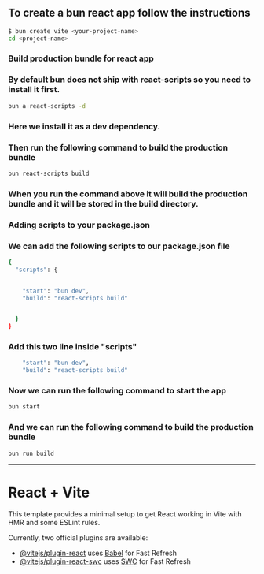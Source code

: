 ## To create a bun react app follow the instructions

```bash
$ bun create vite <your-project-name>
cd <project-name>
```

### Build production bundle for react app
### By default bun does not ship with react-scripts so you need to install it first.

```bash
bun a react-scripts -d
```

### Here we install it as a dev dependency.
### Then run the following command to build the production bundle

```bash
bun react-scripts build
```

### When you run the command above it will build the production bundle and it will be stored in the build directory.

### Adding scripts to your package.json
### We can add the following scripts to our package.json file

```bash
{
  "scripts": {


    "start": "bun dev",
    "build": "react-scripts build"


  }
}
```

### Add this two line inside "scripts" 

```bash
    "start": "bun dev",
    "build": "react-scripts build"
```

### Now we can run the following command to start the app

```bash
bun start
```

### And we can run the following command to build the production bundle

```bash
bun run build
```

---


# React + Vite

This template provides a minimal setup to get React working in Vite with HMR and some ESLint rules.

Currently, two official plugins are available:

- [@vitejs/plugin-react](https://github.com/vitejs/vite-plugin-react/blob/main/packages/plugin-react/README.md) uses [Babel](https://babeljs.io/) for Fast Refresh
- [@vitejs/plugin-react-swc](https://github.com/vitejs/vite-plugin-react-swc) uses [SWC](https://swc.rs/) for Fast Refresh
